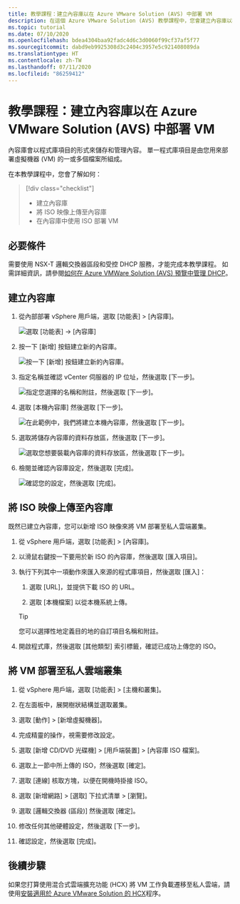 ```yaml
---
title: 教學課程：建立內容庫以在 Azure VMware Solution (AVS) 中部署 VM
description: 在這個 Azure VMware Solution (AVS) 教學課程中，您會建立內容庫以在 AVS 私人雲端中部署 VM。
ms.topic: tutorial
ms.date: 07/10/2020
ms.openlocfilehash: bdea4304baa92fadc4d6c3d0060f99cf37af5f77
ms.sourcegitcommit: dabd9eb9925308d3c2404c3957e5c921408089da
ms.translationtype: HT
ms.contentlocale: zh-TW
ms.lasthandoff: 07/11/2020
ms.locfileid: "86259412"
---
```

# <a name="tutorial-create-a-content-library-to-deploy-vms-in-azure-vmware-solution-avs"></a>教學課程：建立內容庫以在 Azure VMware Solution (AVS) 中部署 VM

內容庫會以程式庫項目的形式來儲存和管理內容。 單一程式庫項目是由您用來部署虛擬機器 (VM) 的一或多個檔案所組成。 
 
在本教學課程中，您會了解如何：
> [!div class="checklist"]
> * 建立內容庫
> * 將 ISO 映像上傳至內容庫
> * 在內容庫中使用 ISO 部署 VM

## <a name="prerequisites"></a>必要條件

需要使用 NSX-T 邏輯交換器區段和受控 DHCP 服務，才能完成本教學課程。  如需詳細資訊，請參閱[如何在 Azure VMWare Solution (AVS) 預覽中管理 DHCP](manage-dhcp.md)。

## <a name="create-a-content-library"></a>建立內容庫

1. 從內部部署 vSphere 用戶端，選取 [功能表] > [內容庫]。

   ![選取 [功能表] -> [內容庫]](./media/content-library/vsphere-menu-content-libraries.png)

1. 按一下 [新增] 按鈕建立新的內容庫。

   ![按一下 [新增] 按鈕建立新的內容庫。](./media/content-library/create-new-content-library.png)

1. 指定名稱並確認 vCenter 伺服器的 IP 位址，然後選取 [下一步]。

   ![指定您選擇的名稱和附註，然後選取 [下一步]。](./media/content-library/new-content-library-step1.png)

1. 選取 [本機內容庫] 然後選取 [下一步]。

   ![在此範例中，我們將建立本機內容庫，然後選取 [下一步]。](./media/content-library/new-content-library-step2.png)

1. 選取將儲存內容庫的資料存放區，然後選取 [下一步]。

   ![選取您想要裝載內容庫的資料存放區，然後選取 [下一步]。](./media/content-library/new-content-library-step3.png)

1. 檢閱並確認內容庫設定，然後選取 [完成]。

   ![確認您的設定，然後選取 [完成]。](./media/content-library/new-content-library-step4.png)

## <a name="upload-an-iso-image-to-the-content-library"></a>將 ISO 映像上傳至內容庫

既然已建立內容庫，您可以新增 ISO 映像來將 VM 部署至私人雲端叢集。 

1. 從 vSphere 用戶端，選取 [功能表] > [內容庫]。

1. 以滑鼠右鍵按一下要用於新 ISO 的內容庫，然後選取 [匯入項目]。

1. 執行下列其中一項動作來匯入來源的程式庫項目，然後選取 [匯入]：
   1. 選取 [URL]，並提供下載 ISO 的 URL。

   1. 選取 [本機檔案] 以從本機系統上傳。

   > [!TIP]
   > 您可以選擇性地定義目的地的自訂項目名稱和附註。

1. 開啟程式庫，然後選取 [其他類型] 索引標籤，確認已成功上傳您的 ISO。


## <a name="deploy-a-vm-to-a-private-cloud-cluster"></a>將 VM 部署至私人雲端叢集

1. 從 vSphere 用戶端，選取 [功能表] > [主機和叢集]。

1. 在左面板中，展開樹狀結構並選取叢集。

1. 選取 [動作] > [新增虛擬機器]。

1. 完成精靈的操作，視需要修改設定。

1. 選取 [新增 CD/DVD 光碟機] > [用戶端裝置] > [內容庫 ISO 檔案]。

1. 選取上一節中所上傳的 ISO，然後選取 [確定]。

1. 選取 [連線] 核取方塊，以便在開機時掛接 ISO。

1. 選取 [新增網路] > [選取] 下拉式清單 > [瀏覽]。

1. 選取 [邏輯交換器 (區段)] 然後選取 [確定]。

1. 修改任何其他硬體設定，然後選取 [下一步]。

1. 確認設定，然後選取 [完成]。


## <a name="next-steps"></a>後續步驟

如果您打算使用混合式雲端擴充功能 (HCX) 將 VM 工作負載遷移至私人雲端，請使用[安裝適用於 Azure VMware Solution 的 HCX](hybrid-cloud-extension-installation.md)程序。

<!-- LINKS - external-->

<!-- LINKS - internal -->